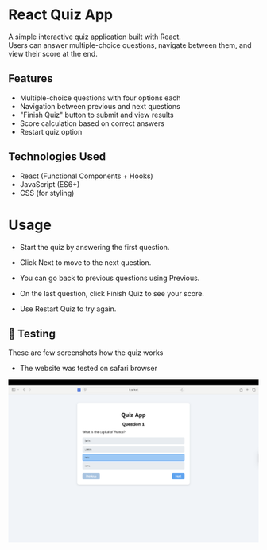 # React Quiz App

A simple interactive quiz application built with React.  
Users can answer multiple-choice questions, navigate between them, and view their score at the end.

## Features

- Multiple-choice questions with four options each
- Navigation between previous and next questions
- "Finish Quiz" button to submit and view results
- Score calculation based on correct answers
- Restart quiz option

## Technologies Used

- React (Functional Components + Hooks)
- JavaScript (ES6+)
- CSS (for styling)



# Usage 

- Start the quiz by answering the first question.

-  Click Next to move to the next question.

-  You can go back to previous questions using Previous.

- On the last question, click Finish Quiz to see your score.

-  Use Restart Quiz to try again.


 ## 📸 Testing

These are few screenshots how the quiz works

- The website was tested on safari browser

![quiz1](./src/assets/quiz1.png)


